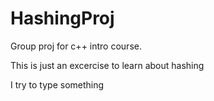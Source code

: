 # HashingProj
Group proj for c++ intro course.

This is just an excercise to learn about hashing

I try to type something
